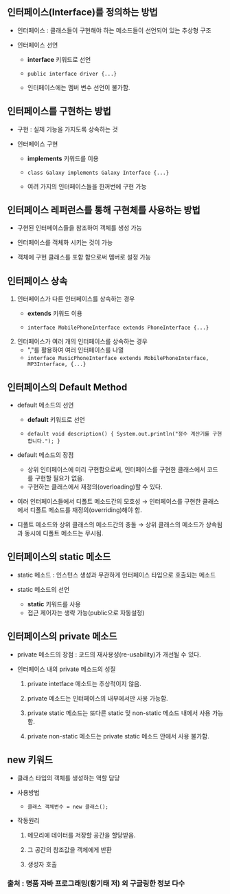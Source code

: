 ## 인터페이스(Interface)를 정의하는 방법

* 인터페이스 : 클래스들이 구현해야 하는 메소드들이 선언되어 있는 추상형 구조

* 인터페이스 선언 
    + **interface** 키워드로 선언
    + `public interface driver {...}`

    + 인터페이스에는 멤버 변수 선언이 불가함.

## 인터페이스를 구현하는 방법

* 구현 : 실제 기능을 가지도록 상속하는 것

* 인터페이스 구현
    + **implements** 키워드를 이용

    + `class Galaxy implements Galaxy Interface {...}`

    + 여려 가지의 인터페이스들을 한꺼번에 구현 가능

## 인터페이스 레퍼런스를 통해 구현체를 사용하는 방법

* 구현된 인터페이스들을 참조하여 객체를 생성 가능

* 인터페이스를 객체화 시키는 것이 가능

* 객체에 구현 클래스를 포함 함으로써 멤버로 설정 가능

## 인터페이스 상속

1. 인터페이스가 다른 인터페이스를 상속하는 경우
    + **extends** 키워드 이용

    + ` interface MobilePhoneInterface extends PhoneInterface {...}
    `
2. 인터페이스가 여러 개의 인터페이스를 상속하는 경우
    + ","를 활용하여 여러 인터페이스를 나열
    + ` interface MusicPhoneInterface extends MobilePhoneInterface, MP3Interface, {...}
    `
## 인터페이스의 Default Method
* default 메소드의 선언
    + **default** 키워드로 선언

    + ` default void description() {
        System.out.println("정수 계산기를 구현합니다.");
    }
    `

* default 메소드의 장점
    + 상위 인터페이스에 미리 구현함으로써, 인터페이스를 구현한 클래스에서 코드를 구현할 필요가 없음.
    + 구현하는 클래스에서 재정의(overloading)할 수 있다.

* 여러 인터페이스들에서 디폴트 메소드간의 모호성
    → 인터페이스를 구현한 클래스에서 디폴트 메소드를 재정의(overriding)해야 함.
* 디폴트 메소드와 상위 클래스의 메소드간의 충돌
    → 상위 클래스의 메소드가 상속됨과 동시에 디폴트 메소드는 무시됨.
## 인터페이스의 static 메소드

* static 메소드 : 인스턴스 생성과 무관하게 인터페이스 타입으로 호출되는 메소드

* static 메소드의 선언
    + **static** 키워드를 사용
    + 접근 제어자는 생략 가능(public으로 자동설정)
## 인터페이스의 private 메소드

* private 메소드의 장점 : 코드의 재사용성(re-usability)가 개선될 수 있다.

* 인터페이스 내의 private 메소드의 성질
    1. private intetface 메소드는 추상적이지 않음.

    2. private 메소드는 인터페이스의 내부에서만 사용 가능함.
    
    3. private static 메소드는 또다른 static 및 non-static 메소드 내에서 사용 가능함.

    4. private non-static 메소드는 private static 메소드 안에서 사용 불가함.

## new 키워드

* 클래스 타입의 객체를 생성하는 역할 담당

* 사용방법
    + `클래스 객체변수 = new 클래스();`
* 작동원리
    1. 메모리에 데이터를 저장할 공간을 할당받음.
    
    2. 그 공간의 참조값을 객체에게 반환

    3. 생성자 호출

### 출처 : 명품 자바 프로그래밍(황기태 저) 외 구글링한 정보 다수 